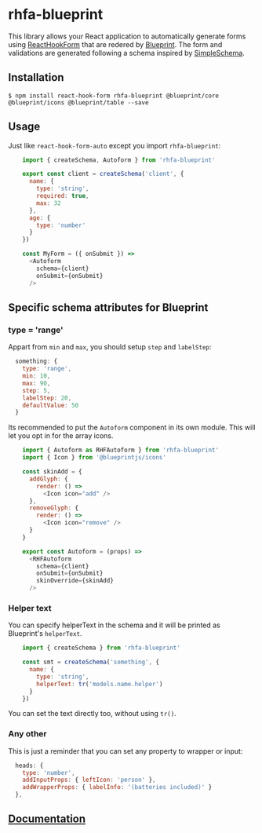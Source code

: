 # rhfa-blueprint

This library allows your React application to automatically generate forms using [ReactHookForm](https://react-hook-form.com/) that are redered by [Blueprint](https://blueprintjs.com/). The form and validations are generated following a schema inspired by [SimpleSchema](https://github.com/aldeed/simple-schema-js).

## Installation

    $ npm install react-hook-form rhfa-blueprint @blueprint/core @blueprint/icons @blueprint/table --save

## Usage

Just like `react-hook-form-auto` except you import `rhfa-blueprint`:

```javascript
    import { createSchema, Autoform } from 'rhfa-blueprint'

    export const client = createSchema('client', {
      name: {
        type: 'string',
        required: true,
        max: 32
      },
      age: {
        type: 'number'
      }
    })

    const MyForm = ({ onSubmit }) =>
      <Autoform
        schema={client}
        onSubmit={onSubmit}
      />
```

## Specific schema attributes for Blueprint

### type = 'range'

Appart from `min` and `max`, you should setup `step` and `labelStep`:

```javascript
  something: {
    type: 'range',
    min: 10,
    max: 90,
    step: 5,
    labelStep: 20,
    defaultValue: 50
  }
```

Its recommended to put the `Autoform` component in its own module. This will let you opt in for the array icons.

```javascript
    import { Autoform as RHFAutoform } from 'rhfa-blueprint'
    import { Icon } from '@blueprintjs/icons'

    const skinAdd = {
      addGlyph: {
        render: () =>
          <Icon icon="add" />
      },
      removeGlyph: {
        render: () =>
          <Icon icon="remove" />
      }
    }

    export const Autoform = (props) =>
      <RHFAutoform
        schema={client}
        onSubmit={onSubmit}
        skinOverride={skinAdd}
      />
```

### Helper text

You can specify helperText in the schema and it will be printed as Blueprint's `helperText`.

```javascript
    import { createSchema } from 'rhfa-blueprint'

    const smt = createSchema('something', {
      name: {
        type: 'string',
        helperText: tr('models.name.helper')
      }
    })
```

You can set the text directly too, without using `tr()`.

### Any other

This is just a reminder that you can set any property to wrapper or input:

```javascript
  heads: {
    type: 'number',
    addInputProps: { leftIcon: 'person' },
    addWrapperProps: { labelInfo: '(batteries included)' }
  },
```

## [Documentation](https://github.com/dgonz64/react-hook-form-auto)
